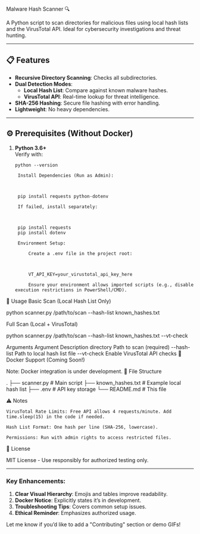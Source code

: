 Malware Hash Scanner 🔍

A Python script to scan directories for malicious files using local hash lists and the VirusTotal API. Ideal for cybersecurity investigations and threat hunting.

---

## 📋 Features
- **Recursive Directory Scanning**: Checks all subdirectories.
- **Dual Detection Modes**:
  - **Local Hash List**: Compare against known malware hashes.
  - **VirusTotal API**: Real-time lookup for threat intelligence.
- **SHA-256 Hashing**: Secure file hashing with error handling.
- **Lightweight**: No heavy dependencies.

---

## ⚙️ Prerequisites (Without Docker)
1. **Python 3.6+**  
   Verify with:  
   ```
   python --version

    Install Dependencies (Run as Admin):
    
    

    pip install requests python-dotenv

    If failed, install separately:
    
    

    pip install requests
    pip install dotenv

    Environment Setup:

        Create a .env file in the project root:
        
        

        VT_API_KEY=your_virustotal_api_key_here

        Ensure your environment allows imported scripts (e.g., disable execution restrictions in PowerShell/CMD).

🚀 Usage
Basic Scan (Local Hash List Only)



python scanner.py /path/to/scan --hash-list known_hashes.txt

Full Scan (Local + VirusTotal)



python scanner.py /path/to/scan --hash-list known_hashes.txt --vt-check

Arguments
Argument	Description
directory	Path to scan (required)
--hash-list	Path to local hash list file
--vt-check	Enable VirusTotal API checks
🐋 Docker Support (Coming Soon!)

Note: Docker integration is under development.
📂 File Structure


.
├── scanner.py             # Main script
├── known_hashes.txt       # Example local hash list
├── .env                   # API key storage
└── README.md              # This file

⚠️ Notes

    VirusTotal Rate Limits: Free API allows 4 requests/minute. Add time.sleep(15) in the code if needed.

    Hash List Format: One hash per line (SHA-256, lowercase).

    Permissions: Run with admin rights to access restricted files.

📜 License

MIT License - Use responsibly for authorized testing only.



---

### Key Enhancements:
1. **Clear Visual Hierarchy**: Emojis and tables improve readability.
2. **Docker Notice**: Explicitly states it’s in development.
3. **Troubleshooting Tips**: Covers common setup issues.
4. **Ethical Reminder**: Emphasizes authorized usage.

Let me know if you’d like to add a "Contributing" section or demo GIFs!
